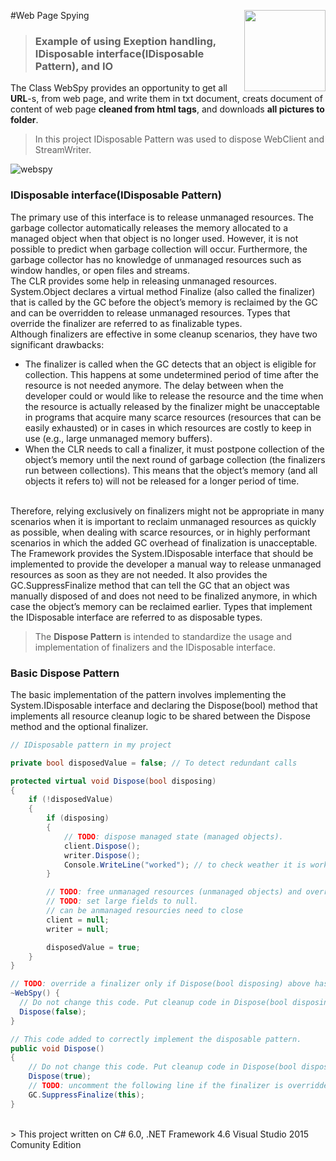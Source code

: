 #Web Page Spying   <img src="https://cloud.githubusercontent.com/assets/24522089/21962098/41a510c8-db36-11e6-95ef-eb392a0a1919.png" align="right" width="130px" height="130px" /> 

> ### Example of using  Exeption handling, IDisposable interface(IDisposable Pattern), and IO

The Class WebSpy provides an opportunity to get all **URL**-s, from web page, and write them in txt document, creats document of content of web page **cleaned from html tags**, and downloads **all pictures to folder**.

> In this project IDisposable Pattern was used to dispose WebClient and StreamWriter.


![webspy](https://cloud.githubusercontent.com/assets/24522089/22568638/04730a4e-e9ae-11e6-9c86-c977235a33bf.gif)

### IDisposable interface(IDisposable Pattern)

The primary use of this interface is to release unmanaged resources. The garbage collector automatically releases the memory allocated to a managed object when that object is no longer used. However, it is not possible to predict when garbage collection will occur. Furthermore, the garbage collector has no knowledge of unmanaged resources such as window handles, or open files and streams.
<br>
The CLR provides some help in releasing unmanaged resources. System.Object declares a virtual method Finalize (also called the finalizer) that is called by the GC before the object’s memory is reclaimed by the GC and can be overridden to release unmanaged resources. Types that override the finalizer are referred to as finalizable types.
<br>
Although finalizers are effective in some cleanup scenarios, they have two significant drawbacks:
<br>
* The finalizer is called when the GC detects that an object is eligible for collection. This happens at some undetermined period of time after the resource is not needed anymore. The delay between when the developer could or would like to release the resource and the time when the resource is actually released by the finalizer might be unacceptable in programs that acquire many scarce resources (resources that can be easily exhausted) or in cases in which resources are costly to keep in use (e.g., large unmanaged memory buffers).
* When the CLR needs to call a finalizer, it must postpone collection of the object’s memory until the next round of garbage collection (the finalizers run between collections). This means that the object’s memory (and all objects it refers to) will not be released for a longer period of time.

<br>
Therefore, relying exclusively on finalizers might not be appropriate in many scenarios when it is important to reclaim unmanaged resources as quickly as possible, when dealing with scarce resources, or in highly performant scenarios in which the added GC overhead of finalization is unacceptable.

<br>
The Framework provides the System.IDisposable interface that should be implemented to provide the developer a manual way to release unmanaged resources as soon as they are not needed. It also provides the GC.SuppressFinalize method that can tell the GC that an object was manually disposed of and does not need to be finalized anymore, in which case the object’s memory can be reclaimed earlier. Types that implement the IDisposable interface are referred to as disposable types.
<br>

> The **Dispose Pattern** is intended to standardize the usage and implementation of finalizers and the IDisposable interface.

### Basic Dispose Pattern

The basic implementation of the pattern involves implementing the System.IDisposable interface and declaring the Dispose(bool) method that implements all resource cleanup logic to be shared between the Dispose method and the optional finalizer.

```c#
// IDisposable pattern in my project

private bool disposedValue = false; // To detect redundant calls

protected virtual void Dispose(bool disposing)
{
    if (!disposedValue)
    {
        if (disposing)
        {
            // TODO: dispose managed state (managed objects).
            client.Dispose();
            writer.Dispose();
            Console.WriteLine("worked"); // to check weather it is working or note
        }

        // TODO: free unmanaged resources (unmanaged objects) and override a finalizer below.
        // TODO: set large fields to null.
        // can be anmanaged resourcies need to close 
        client = null;
        writer = null;

        disposedValue = true;
    }
}

// TODO: override a finalizer only if Dispose(bool disposing) above has code to free unmanaged resources.
~WebSpy() {
  // Do not change this code. Put cleanup code in Dispose(bool disposing) above.
  Dispose(false);
}

// This code added to correctly implement the disposable pattern.
public void Dispose()
{
    // Do not change this code. Put cleanup code in Dispose(bool disposing) above.
    Dispose(true);
    // TODO: uncomment the following line if the finalizer is overridden above.
    GC.SuppressFinalize(this);
}

```
<br>
> This project written on C# 6.0, .NET Framework 4.6 Visual Studio 2015 Comunity Edition
